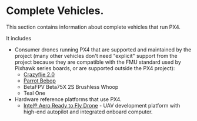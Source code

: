 # Complete Vehicles.

This section contains information about complete vehicles that run PX4.

It includes

- Consumer drones running PX4 that are supported and maintained by the project (many other vehicles don't need "explicit" support from the project because they are compatible with the FMU standard used by Pixhawk series boards, or are supported outside the PX4 project): 
  - [Crazyflie 2.0](../flight_controller/crazyflie2.md)
  - [Parrot Bebop](../flight_controller/bebop.md)
  - BetaFPV Beta75X 2S Brushless Whoop
  - Teal One
- Hardware reference platforms that use PX4. 
  - [Intel® Aero Ready to Fly Drone](../flight_controller/intel_aero.md) - UAV development platform with high-end autopilot and integrated onboard computer.